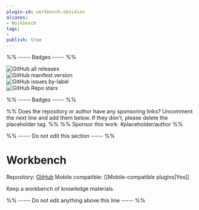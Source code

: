 ```yaml
---
plugin-id: workbench-obsidian
aliases:
- Workbench
tags: 
- 
publish: true
---
```


%% ----- Badges ----- %%

![GitHub all releases](https://img.shields.io/github/downloads/ryanjamurphy/workbench-obsidian/total?color=573E7A&logo=github&style=for-the-badge)   
![GitHub manifest version](https://img.shields.io/github/manifest-json/v/ryanjamurphy/workbench-obsidian?color=573E7A&logo=github&style=for-the-badge)   
![GitHub issues by-label](https://img.shields.io/github/issues/ryanjamurphy/workbench-obsidian/help%20wanted?color=573E7A&logo=github&style=for-the-badge)   
![GitHub Repo stars](https://img.shields.io/github/stars/ryanjamurphy/workbench-obsidian?color=573E7A&logo=github&style=for-the-badge)

%% ----- Badges ----- %%

%% Does the repository or author have any sponsoring links? Uncomment the next line and add them below. If they don't, please delete the placeholder tag. %%
%% Sponsor this work: #placeholder/author %%

%% ----- Do not edit this section ----- %%

# Workbench

Repository: [GitHub](https://github.com/ryanjamurphy/workbench-obsidian)
Mobile compatible: [[Mobile-compatible plugins|Yes]]

Keep a workbench of knowledge materials.

%% ----- Do not edit anything above this line ----- %% 
